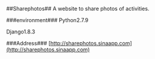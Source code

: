 ##Sharephotos##
A website to share photos of activities.

###environment###
Python2.7.9

Django1.8.3

###Address###
[http://sharephotos.sinaapp.com](http://sharephotos.sinaapp.com)